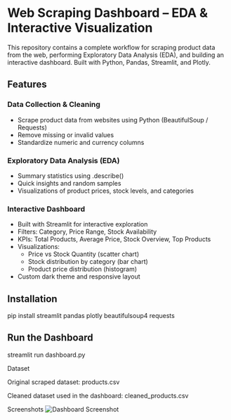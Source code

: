 # Web Scraping Dashboard – EDA & Interactive Visualization

This repository contains a complete workflow for scraping product data from the web, performing Exploratory Data Analysis (EDA), and building an interactive dashboard. Built with Python, Pandas, Streamlit, and Plotly.

## Features

### Data Collection & Cleaning
- Scrape product data from websites using Python (BeautifulSoup / Requests)
- Remove missing or invalid values
- Standardize numeric and currency columns

### Exploratory Data Analysis (EDA)
- Summary statistics using .describe()
- Quick insights and random samples
- Visualizations of product prices, stock levels, and categories

### Interactive Dashboard
- Built with Streamlit for interactive exploration
- Filters: Category, Price Range, Stock Availability
- KPIs: Total Products, Average Price, Stock Overview, Top Products
- Visualizations:
  - Price vs Stock Quantity (scatter chart)
  - Stock distribution by category (bar chart)
  - Product price distribution (histogram)
- Custom dark theme and responsive layout

## Installation

pip install streamlit pandas plotly beautifulsoup4 requests

## Run the Dashboard

streamlit run dashboard.py

Dataset

Original scraped dataset: products.csv

Cleaned dataset used in the dashboard: cleaned_products.csv

Screenshots
![Dashboard Screenshot](Dashbored-1.png)
